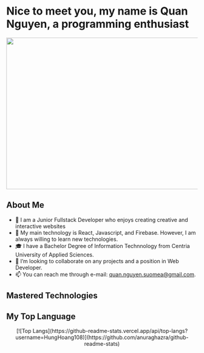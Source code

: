 # Nice to meet you, my name is Quan Nguyen, a programming enthusiast

<div align="center"><img src="https://media2.giphy.com/media/OpBA2nKQog7LENz8Of/giphy.gif?cid=ecf05e47qx338eiazz24cn4ygl02mq4so4wm9jxmroin8xjo&ep=v1_gifs_search&rid=giphy.gif&ct=g" width="600" height="400"></div>

## About Me

- 👋 I am a Junior Fullstack Developer who enjoys creating creative and interactive websites
- 📖 My main technology is React, Javascript, and Firebase. However, I am always willing to learn new technologies.
- 🎓 I have a Bachelor Degree of Information Technnology from Centria University of Applied Sciences.
- 💞️ I’m looking to collaborate on any projects and a position in Web Developer.
- 📫 You can reach me through e-mail: quan.nguyen.suomea@gmail.com.

## Mastered Technologies
<i class="devicon-html5-plain colored"></i>
<i class="devicon-css3-plain-wordmark colored"></i>
<i class="devicon-javascript-plain colored"></i>
<i class="devicon-nodejs-plain colored"></i>
<i class="devicon-typescript-plain colored"></i>
<i class="devicon-sass-original colored"></i>
<i class="devicon-npm-original-wordmark colored"></i>
<i class="devicon-react-original-wordmark colored"></i>
<i class="devicon-firebase-plain colored"></i>
<i class="devicon-azure-plain-wordmark colored"></i>
<i class="devicon-mongodb-plain-wordmark colored"></i>

## My Top Language
<div align="center">[![Top Langs](https://github-readme-stats.vercel.app/api/top-langs?username=HungHoang108)](https://github.com/anuraghazra/github-readme-stats)
</div>

<!---
mq003at/mq003at is a ✨ special ✨ repository because its `README.md` (this file) appears on your GitHub profile.
You can click the Preview link to take a look at your changes.
--->
